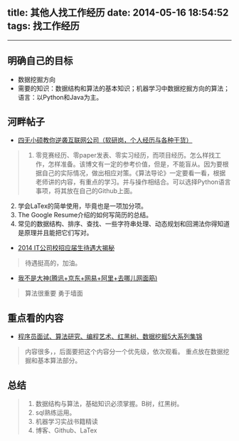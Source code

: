 title: 其他人找工作经历
date: 2014-05-16 18:54:52
tags: 找工作经历
---

---
## 明确自己的目标
* 数据挖掘方向
* 需要的知识：数据结构和算法的基本知识；机器学习中数据挖掘方向的算法；语言：以Python和Java为主。
<!--more-->

## 河畔帖子

*  [四无小硕教你逆袭互联网公司（软研岗，个人经历与各种干货）]( http://bbs.stuhome.net/forum.php?mod=viewthread&tid=1373639&extra=page%3D1 )

> 1. 零竞赛经历、零paper发表、零实习经历，而项目经历。怎么样找工作，怎样准备。该博文有一定的参考价值，但是，不能盲从。因为要根据自己的实际情况，做出相应对策。《算法导论》一定要看一看，根据老师讲的内容，有重点的学习。并与操作相结合。可以选择Python语言事项，将其放在自己的Github上面。
2. 学会LaTex的简单使用，毕竟也是一项加分项。
3. The Google Resume介绍的如何写简历的总结。
4. 常见的数据结构、排序、查找、一些字符串处理、动态规划和回溯法你得知道是原理并且能把它们写对。

*  [2014 IT公司校招应届生待遇大揭秘](http://www.itmian4.com/forum.php?mod=viewthread&tid=3983&extra=&page=1)
> 待遇挺高的，加油。
*  [我不是大神(腾讯+京东+网易+阿里+去哪儿网面筋)](http://bbs.stuhome.net/forum.php?mod=viewthread&tid=1372800&highlight=%E6%88%91%E4%B8%8D%E6%98%AF%E5%A4%A7%E7%A5%9E) 
> 算法很重要
> 勇于墙面


## 重点看的内容
* [程序员面试、算法研究、编程艺术、红黑树、数据挖掘5大系列集锦](http://blog.csdn.net/v_july_v/article/details/6543438#comments)

> 内容很多，，后面要把这个内容分一个优先级，依次观看。
> 重点放在数据挖掘和基本算法部分。

## 总结
> 1. 数据结构与算法，基础知识必须掌握。B树，红黑树。
> 2. sql熟练运用。
> 3. 机器学习实战书籍精读
> 4. 博客、Github、LaTex






